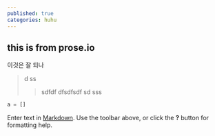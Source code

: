 ```yaml
---
published: true
categories: huhu
---
```

## this is from prose.io

이것은 잘 되나


> d
> ss
> > sdfdf
> > dfsdfsdf
> sd
> sss


```python
a = []
```

Enter text in [Markdown](http://daringfireball.net/projects/markdown/). Use the toolbar above, or click the **?** button for formatting help.
